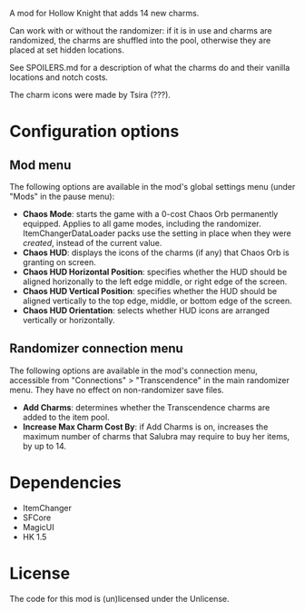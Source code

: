 A mod for Hollow Knight that adds 14 new charms.

Can work with or without the randomizer: if it is in use and charms are randomized,
the charms are shuffled into the pool, otherwise they are placed at set hidden
locations.

See SPOILERS.md for a description of what the charms do and their vanilla locations and notch costs.

The charm icons were made by Tsira (???).

# Configuration options

## Mod menu

The following options are available in the mod's global settings menu (under "Mods" in the pause menu):

- **Chaos Mode**: starts the game with a 0-cost Chaos Orb permanently equipped. Applies to all game modes,
  including the randomizer. ItemChangerDataLoader packs use the setting in place when they were *created*,
  instead of the current value.
- **Chaos HUD**: displays the icons of the charms (if any) that Chaos Orb is granting on screen.
- **Chaos HUD Horizontal Position**: specifies whether the HUD should be aligned horizonally to the left edge
  middle, or right edge of the screen.
- **Chaos HUD Vertical Position**: specifies whether the HUD should be aligned vertically to the top edge,
  middle, or bottom edge of the screen.
- **Chaos HUD Orientation**: selects whether HUD icons are arranged vertically or horizontally.

## Randomizer connection menu

The following options are available in the mod's connection menu, accessible from "Connections" > "Transcendence"
in the main randomizer menu. They have no effect on non-randomizer save files.

- **Add Charms**: determines whether the Transcendence charms are added to the item pool.
- **Increase Max Charm Cost By**: if Add Charms is on, increases the maximum number of charms that Salubra may
  require to buy her items, by up to 14.

# Dependencies

- ItemChanger
- SFCore
- MagicUI
- HK 1.5

# License

The code for this mod is (un)licensed under the Unlicense.